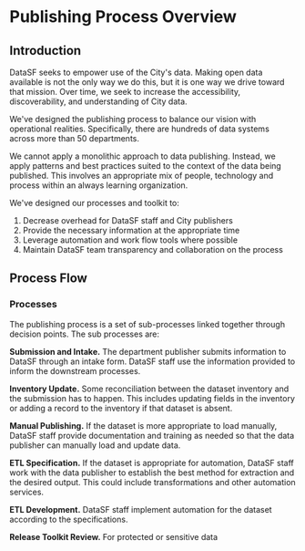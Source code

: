 # Publishing Process Overview

## Introduction

DataSF seeks to empower use of the City's data. Making open data available is not the only way we do this, but it is one way we drive toward that mission. Over time, we seek to increase the accessibility, discoverability, and understanding of City data.

We've designed the publishing process to balance our vision with operational realities. Specifically, there are hundreds of data systems across more than 50 departments.

We cannot apply a monolithic approach to data publishing. Instead, we apply patterns and best practices suited to the context of the data being published. This involves an appropriate mix of people, technology and process within an always learning organization.

We've designed our processes and toolkit to:

1. Decrease overhead for DataSF staff and City publishers
2. Provide the necessary information at the appropriate time
3. Leverage automation and work flow tools where possible
4. Maintain DataSF team transparency and collaboration on the process

## Process Flow

### Processes

The publishing process is a set of sub-processes linked together through decision points. The sub processes are:

**Submission and Intake.** The department publisher submits information to DataSF through an intake form. DataSF staff use the information provided to inform the downstream processes.

**Inventory Update.** Some reconciliation between the dataset inventory and the submission has to happen. This includes updating fields in the inventory or adding a record to the inventory if that dataset is absent.

**Manual Publishing.** If the dataset is more appropriate to load manually, DataSF staff provide documentation and training as needed so that the data publisher can manually load and update data.

**ETL Specification.** If the dataset is appropriate for automation, DataSF staff work with the data publisher to establish the best method for extraction and the desired output. This could include transformations and other automation services.

**ETL Development.** DataSF staff implement automation for the dataset according to the specifications.

**Release Toolkit Review.** For protected or sensitive data

### 



